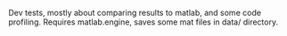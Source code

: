 Dev tests, mostly about comparing results to matlab, and some code profiling.
Requires matlab.engine, saves some mat files in data/ directory.